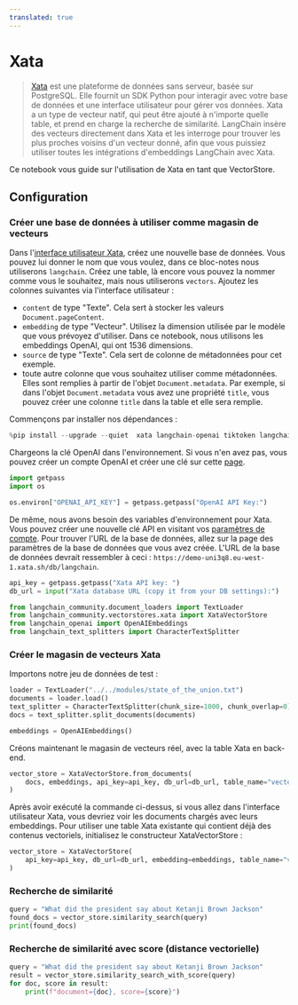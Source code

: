 ```yaml
---
translated: true
---
```


# Xata

> [Xata](https://xata.io) est une plateforme de données sans serveur, basée sur PostgreSQL. Elle fournit un SDK Python pour interagir avec votre base de données et une interface utilisateur pour gérer vos données.
> Xata a un type de vecteur natif, qui peut être ajouté à n'importe quelle table, et prend en charge la recherche de similarité. LangChain insère des vecteurs directement dans Xata et les interroge pour trouver les plus proches voisins d'un vecteur donné, afin que vous puissiez utiliser toutes les intégrations d'embeddings LangChain avec Xata.

Ce notebook vous guide sur l'utilisation de Xata en tant que VectorStore.

## Configuration

### Créer une base de données à utiliser comme magasin de vecteurs

Dans l'[interface utilisateur Xata](https://app.xata.io), créez une nouvelle base de données. Vous pouvez lui donner le nom que vous voulez, dans ce bloc-notes nous utiliserons `langchain`.
Créez une table, là encore vous pouvez la nommer comme vous le souhaitez, mais nous utiliserons `vectors`. Ajoutez les colonnes suivantes via l'interface utilisateur :

* `content` de type "Texte". Cela sert à stocker les valeurs `Document.pageContent`.
* `embedding` de type "Vecteur". Utilisez la dimension utilisée par le modèle que vous prévoyez d'utiliser. Dans ce notebook, nous utilisons les embeddings OpenAI, qui ont 1536 dimensions.
* `source` de type "Texte". Cela sert de colonne de métadonnées pour cet exemple.
* toute autre colonne que vous souhaitez utiliser comme métadonnées. Elles sont remplies à partir de l'objet `Document.metadata`. Par exemple, si dans l'objet `Document.metadata` vous avez une propriété `title`, vous pouvez créer une colonne `title` dans la table et elle sera remplie.

Commençons par installer nos dépendances :

```python
%pip install --upgrade --quiet  xata langchain-openai tiktoken langchain
```

Chargeons la clé OpenAI dans l'environnement. Si vous n'en avez pas, vous pouvez créer un compte OpenAI et créer une clé sur cette [page](https://platform.openai.com/account/api-keys).

```python
import getpass
import os

os.environ["OPENAI_API_KEY"] = getpass.getpass("OpenAI API Key:")
```

De même, nous avons besoin des variables d'environnement pour Xata. Vous pouvez créer une nouvelle clé API en visitant vos [paramètres de compte](https://app.xata.io/settings). Pour trouver l'URL de la base de données, allez sur la page des paramètres de la base de données que vous avez créée. L'URL de la base de données devrait ressembler à ceci : `https://demo-uni3q8.eu-west-1.xata.sh/db/langchain`.

```python
api_key = getpass.getpass("Xata API key: ")
db_url = input("Xata database URL (copy it from your DB settings):")
```

```python
from langchain_community.document_loaders import TextLoader
from langchain_community.vectorstores.xata import XataVectorStore
from langchain_openai import OpenAIEmbeddings
from langchain_text_splitters import CharacterTextSplitter
```

### Créer le magasin de vecteurs Xata

Importons notre jeu de données de test :

```python
loader = TextLoader("../../modules/state_of_the_union.txt")
documents = loader.load()
text_splitter = CharacterTextSplitter(chunk_size=1000, chunk_overlap=0)
docs = text_splitter.split_documents(documents)

embeddings = OpenAIEmbeddings()
```

Créons maintenant le magasin de vecteurs réel, avec la table Xata en back-end.

```python
vector_store = XataVectorStore.from_documents(
    docs, embeddings, api_key=api_key, db_url=db_url, table_name="vectors"
)
```

Après avoir exécuté la commande ci-dessus, si vous allez dans l'interface utilisateur Xata, vous devriez voir les documents chargés avec leurs embeddings.
Pour utiliser une table Xata existante qui contient déjà des contenus vectoriels, initialisez le constructeur XataVectorStore :

```python
vector_store = XataVectorStore(
    api_key=api_key, db_url=db_url, embedding=embeddings, table_name="vectors"
)
```

### Recherche de similarité

```python
query = "What did the president say about Ketanji Brown Jackson"
found_docs = vector_store.similarity_search(query)
print(found_docs)
```

### Recherche de similarité avec score (distance vectorielle)

```python
query = "What did the president say about Ketanji Brown Jackson"
result = vector_store.similarity_search_with_score(query)
for doc, score in result:
    print(f"document={doc}, score={score}")
```
